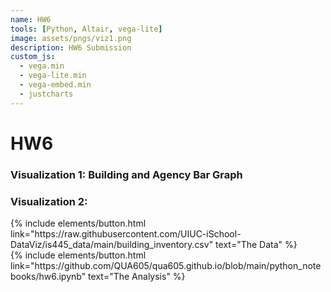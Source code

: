 ```yaml
---
name: HW6
tools: [Python, Altair, vega-lite]
image: assets/pngs/viz1.png
description: HW6 Submission
custom_js:
  - vega.min
  - vega-lite.min
  - vega-embed.min
  - justcharts
---
```



# HW6

### Visualization 1: Building and Agency Bar Graph

<vegachart schema-url="{{ site.baseurl }}/assets/json/viz1.json" style="width: 100%"></vegachart>


### Visualization 2:

<vegachart schema-url="{{ site.baseurl }}/assets/json/viz2.json" style="width: 100%"></vegachart>

<!-- these are written in a combo of html and liquid --> 

<div class="left">
{% include elements/button.html link="https://raw.githubusercontent.com/UIUC-iSchool-DataViz/is445_data/main/building_inventory.csv" text="The Data" %}
</div>

<div class="right">
{% include elements/button.html link="https://github.com/QUA605/qua605.github.io/blob/main/python_notebooks/hw6.ipynb" text="The Analysis" %}
</div>